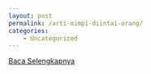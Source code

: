 ```yaml
---
layout: post
permalink: /arti-mimpi-diintai-orang/
categories:
    - Uncategorized
---
```


[Baca Selengkapnya](/04)